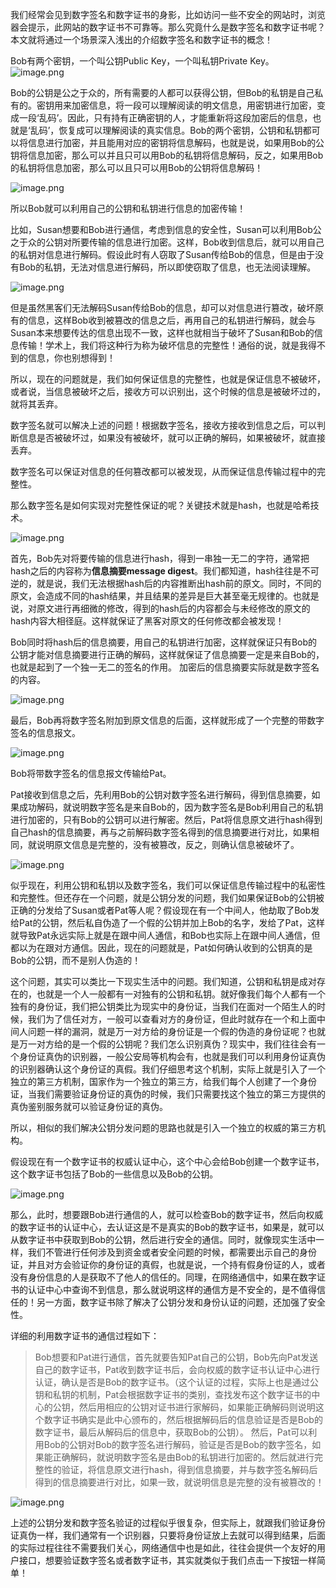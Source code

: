 我们经常会见到数字签名和数字证书的身影，比如访问一些不安全的网站时，浏览器会提示，此网站的数字证书不可靠等。那么究竟什么是数字签名和数字证书呢？本文就将通过一个场景深入浅出的介绍数字签名和数字证书的概念！

Bob有两个密钥，一个叫公钥Public Key，一个叫私钥Private Key。
![image.png](http://upload-images.jianshu.io/upload_images/1234352-563ceae9874bea17.png?imageMogr2/auto-orient/strip%7CimageView2/2/w/1240)

Bob的公钥是公之于众的，所有需要的人都可以获得公钥，但Bob的私钥是自己私有的。密钥用来加密信息，将一段可以理解阅读的明文信息，用密钥进行加密，变成一段‘乱码’。因此，只有持有正确密钥的人，才能重新将这段加密后的信息，也就是‘乱码’，恢复成可以理解阅读的真实信息。Bob的两个密钥，公钥和私钥都可以将信息进行加密，并且能用对应的密钥将信息解码，也就是说，如果用Bob的公钥将信息加密，那么可以并且只可以用Bob的私钥将信息解码，反之，如果用Bob的私钥将信息加密，那么可以且只可以用Bob的公钥将信息解码！

![image.png](http://upload-images.jianshu.io/upload_images/1234352-d99dff6fb0c4dc62.png?imageMogr2/auto-orient/strip%7CimageView2/2/w/1240)


所以Bob就可以利用自己的公钥和私钥进行信息的加密传输！

比如，Susan想要和Bob进行通信，考虑到信息的安全性，Susan可以利用Bob公之于众的公钥对所要传输的信息进行加密。这样，Bob收到信息后，就可以用自己的私钥对信息进行解码。假设此时有人窃取了Susan传给Bob的信息，但是由于没有Bob的私钥，无法对信息进行解码，所以即使窃取了信息，也无法阅读理解。

![image.png](http://upload-images.jianshu.io/upload_images/1234352-1b6cea83e7e90135.png?imageMogr2/auto-orient/strip%7CimageView2/2/w/1240)


但是虽然黑客们无法解码Susan传给Bob的信息，却可以对信息进行篡改，破坏原有的信息，这样Bob收到被篡改的信息之后，再用自己的私钥进行解码，就会与Susan本来想要传达的信息出现不一致，这样也就相当于破坏了Susan和Bob的信息传输！学术上，我们将这种行为称为破坏信息的完整性！通俗的说，就是我得不到的信息，你也别想得到！

所以，现在的问题就是，我们如何保证信息的完整性，也就是保证信息不被破坏，或者说，当信息被破坏之后，接收方可以识别出，这个时候的信息是被破坏过的，就将其丢弃。

数字签名就可以解决上述的问题！根据数字签名，接收方接收到信息之后，可以判断信息是否被破坏过，如果没有被破坏，就可以正确的解码，如果被破坏，就直接丢弃。

数字签名可以保证对信息的任何篡改都可以被发现，从而保证信息传输过程中的完整性。

那么数字签名是如何实现对完整性保证的呢？关键技术就是hash，也就是哈希技术。

![image.png](http://upload-images.jianshu.io/upload_images/1234352-0c465e48c715f9f1.png?imageMogr2/auto-orient/strip%7CimageView2/2/w/1240)


首先，Bob先对将要传输的信息进行hash，得到一串独一无二的字符，通常把hash之后的内容称为**信息摘要message digest**。我们都知道，hash往往是不可逆的，就是说，我们无法根据hash后的内容推断出hash前的原文。同时，不同的原文，会造成不同的hash结果，并且结果的差异是巨大甚至毫无规律的。也就是说，对原文进行再细微的修改，得到的hash后的内容都会与未经修改的原文的hash内容大相径庭。这样就保证了黑客对原文的任何修改都会被发现！

Bob同时将hash后的信息摘要，用自己的私钥进行加密，这样就保证只有Bob的公钥才能对信息摘要进行正确的解码，这样就保证了信息摘要一定是来自Bob的，也就是起到了一个独一无二的签名的作用。
加密后的信息摘要实际就是数字签名的内容。

![image.png](http://upload-images.jianshu.io/upload_images/1234352-6033446c64109a2a.png?imageMogr2/auto-orient/strip%7CimageView2/2/w/1240)


最后，Bob再将数字签名附加到原文信息的后面，这样就形成了一个完整的带数字签名的信息报文。

![image.png](http://upload-images.jianshu.io/upload_images/1234352-09b0248f4ad1e263.png?imageMogr2/auto-orient/strip%7CimageView2/2/w/1240)


Bob将带数字签名的信息报文传输给Pat。

Pat接收到信息之后，先利用Bob的公钥对数字签名进行解码，得到信息摘要，如果成功解码，就说明数字签名是来自Bob的，因为数字签名是Bob利用自己的私钥进行加密的，只有Bob的公钥可以进行解密。然后，Pat将信息原文进行hash得到自己hash的信息摘要，再与之前解码数字签名得到的信息摘要进行对比，如果相同，就说明原文信息是完整的，没有被篡改，反之，则确认信息被破坏了。

![image.png](http://upload-images.jianshu.io/upload_images/1234352-9b50a8ee6c577768.png?imageMogr2/auto-orient/strip%7CimageView2/2/w/1240)


似乎现在，利用公钥和私钥以及数字签名，我们可以保证信息传输过程中的私密性和完整性。但还存在一个问题，就是公钥分发的问题，我们如果保证Bob的公钥被正确的分发给了Susan或者Pat等人呢？假设现在有一个中间人，他劫取了Bob发给Pat的公钥，然后私自伪造了一个假的公钥并加上Bob的名字，发给了Pat，这样就导致Pat永远实际上就是在跟中间人通信，和Bob也实际上在跟中间人通信，但都以为在跟对方通信。因此，现在的问题就是，Pat如何确认收到的公钥真的是Bob的公钥，而不是别人伪造的！

这个问题，其实可以类比一下现实生活中的问题。我们知道，公钥和私钥是成对存在的，也就是一个人一般都有一对独有的公钥和私钥。就好像我们每个人都有一个独有的身份证，我们把公钥类比为现实中的身份证，当我们在面对一个陌生人的时候，我们为了信任对方，一般可以查看对方的身份证，但此时就存在一个和上面中间人问题一样的漏洞，就是万一对方给的身份证是一个假的伪造的身份证呢？也就是万一对方给的是一个假的公钥呢？我们怎么识别真伪？现实中，我们往往会有一个身份证真伪的识别器，一般公安局等机构会有，也就是我们可以利用身份证真伪的识别器确认这个身份证的真假。我们仔细思考这个机制，实际上就是引入了一个独立的第三方机制，国家作为一个独立的第三方，给我们每个人创建了一个身份证，当我们需要验证身份证的真伪的时候，我们只需要找这个独立的第三方提供的真伪鉴别服务就可以验证身份证的真伪。

所以，相似的我们解决公钥分发问题的思路也就是引入一个独立的权威的第三方机构。

假设现在有一个数字证书的权威认证中心，这个中心会给Bob创建一个数字证书，这个数字证书包括了Bob的一些信息以及Bob的公钥。

![image.png](http://upload-images.jianshu.io/upload_images/1234352-090832ad686eebfd.png?imageMogr2/auto-orient/strip%7CimageView2/2/w/1240)


那么，此时，想要跟Bob进行通信的人，就可以检查Bob的数字证书，然后向权威的数字证书的认证中心，去认证这是不是真实的Bob的数字证书，如果是，就可以从数字证书中获取到Bob的公钥，然后进行安全的通信。同时，就像现实生活中一样，我们不管进行任何涉及到资金或者安全问题的时候，都需要出示自己的身份证，并且对方会验证你的身份证的真假，也就是说，一个持有假身份证的人，或者没有身份信息的人是获取不了他人的信任的。同理，在网络通信中，如果在数字证书的认证中心中查询不到信息，那么就说明这样的通信方是不安全的，是不值得信任的！另一方面，数字证书除了解决了公钥分发和身份认证的问题，还加强了安全性。

详细的利用数字证书的通信过程如下：
> Bob想要和Pat进行通信，首先就要告知Pat自己的公钥，Bob先向Pat发送自己的数字证书，Pat收到数字证书后，会向权威的数字证书认证中心进行认证，确认是否是Bob的数字证书。（这个认证的过程，实际上也是通过公钥和私钥的机制，Pat会根据数字证书的类别，查找发布这个数字证书的中心的公钥，然后用相应的公钥对证书进行家解码，如果能正确解码则说明这个数字证书确实是此中心颁布的，然后根据解码后的信息验证是否是Bob的数字证书，最后从解码后的信息中，获取Bob的公钥）。
然后，Pat可以利用Bob的公钥对Bob的数字签名进行解码，验证是否是Bob的数字签名，如果能正确解码，就说明数字签名是由Bob的私钥进行加密的。然后就进行完整性的验证，将信息原文进行hash，得到信息摘要，并与数字签名解码后得到的信息摘要进行对比，如果一致，就说明信息是完整的没有被篡改的！

![image.png](http://upload-images.jianshu.io/upload_images/1234352-8287283c2d6640b7.png?imageMogr2/auto-orient/strip%7CimageView2/2/w/1240)

上述的公钥分发和数字签名验证的过程似乎很复杂，但实际上，就跟我们验证身份证真伪一样，我们通常有一个识别器，只要将身份证放上去就可以得到结果，后面的实际过程往往不需要我们关心，网络通信中也是如此，往往会提供一个友好的用户接口，想要验证数字签名或者数字证书，其实就类似于我们点击一下按钮一样简单！
